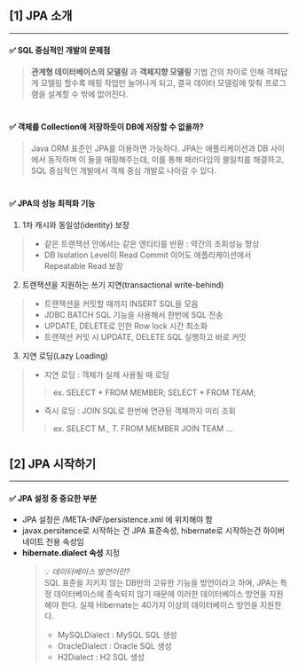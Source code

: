 
## [1] JPA 소개
---
#### ✅ SQL 중심적인 개발의 문제점 
>  **관계형 데이터베이스의 모델링** 과 **객체지향 모델링** 기법 간의 차이로 인해 객체답게 모델링 할수록 매핑 작업만 늘어나게 되고, 결국 데이터 모델링에 맞춰 프로그램을 설계할 수 밖에 없어진다.

#
#### ✅ 객체를 Collection에 저장하듯이 DB에 저장할 수 없을까?
> Java ORM 표준인 JPA를 이용하면 가능하다. JPA는 애플리케이션과 DB 사이에서 동작하며 이 둘을 매핑해주는데, 이를 통해 패러다임의 불일치를 해결하고, SQL 중심적인 개발에서 객체 중심 개발로 나아갈 수 있다.

#
#### ✅ JPA의 성능 최적화 기능
 1. 1차 캐시와 동일성(identity) 보장
> - 같은 트랜잭션 안에서는 같은 엔티티를 반환 : 약간의 조회성능 향상
> - DB Isolation Level이 Read Commit 이어도 애플리케이션에서 Repeatable Read 보장 
 2. 트랜잭션을 지원하는 쓰기 지연(transactional write-behind)
> - 트랜잭션을 커밋할 때까지 INSERT SQL을 모음
> - JDBC BATCH SQL 기능을 사용해서 한번에 SQL 전송
> - UPDATE, DELETE로 인한 Row lock 시간 최소화
> - 트랜잭션 커밋 시 UPDATE, DELETE SQL 실행하고 바로 커밋 
 3. 지연 로딩(Lazy Loading)
> - 지연 로딩 : 객체가 실제 사용될 때 로딩
>> ex. SELECT * FROM MEMBER; SELECT * FROM TEAM;
> - 즉시 로딩 : JOIN SQL로 한번에 연관된 객체까지 미리 조회
>> ex. SELECT M.*, T.* FROM MEMBER JOIN TEAM ...

#
## [2] JPA 시작하기
---
#### ✅ JPA 설정 중 중요한 부분
- JPA 설정은 /META-INF/persistence.xml 에 위치해야 함
- javax.persitence로 시작하는 건 JPA 표준속성, hibernate로 시작하는건 하이버네이트 전용 속성임
- **hibernate.dialect 속성** 지정
    > 💡 _데이터베이스 방언이란?_  
    > SQL 표준을 지키지 않는 DB만의 고유한 기능을 방언이라고 하며, JPA는 특정 데이터베이스에 종속되지 않기 때문에 이러한 데이터베이스 방언을 지원해야 한다. 실제 Hibernate는 40가지 이상의 데이터베이스 방언을 지원한다.
    > - MySQLDialect : MySQL SQL 생성
    > - OracleDialect : Oracle SQL 생성
    > - H2Dialect : H2 SQL 생성  

